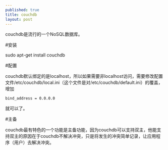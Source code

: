 ```yaml
---
published: true
title: couchdb
layout: post
---
```

couchdb是流行的一个NoSQL数据库。

#安装

sudo apt-get install couchdb

#配置

couchdb默认绑定的是localhost，所以如果需要非localhost访问，需要修改配置文件/etc/couchdb/local.ini（这个文件是对/etc/couchdb/default.ini）的覆盖，增加
```
bind_address = 0.0.0.0 
```
就可以了。

#主备

couchdb最有特色的一个功能是主备功能，因为couchdb可以支持双主，他能支持双主的原因在于couchdb不解决冲突，只是将发生的冲突简单记录，让应用程序（用户）去解决冲突。